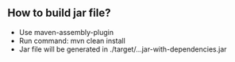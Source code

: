 ## How to build jar file?

- Use maven-assembly-plugin
- Run command: mvn clean install 
- Jar file will be generated in ./target/...jar-with-dependencies.jar